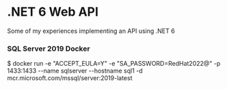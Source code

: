 # .NET 6 Web API
Some of my experiences implementing an API using .NET 6

### SQL Server 2019 Docker

$ docker run -e "ACCEPT_EULA=Y" -e "SA_PASSWORD=RedHat2022@" -p 1433:1433 --name sqlserver --hostname sql1 -d mcr.microsoft.com/mssql/server:2019-latest